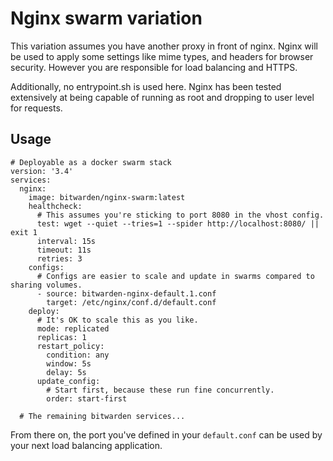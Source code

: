 # Nginx swarm variation

This variation assumes you have another proxy in front of nginx.
Nginx will be used to apply some settings like mime types, and headers for browser security.
However you are responsible for load balancing and HTTPS.

Additionally, no entrypoint.sh is used here.
Nginx has been tested extensively at being capable of running as root and dropping to user level for requests.

## Usage

```
# Deployable as a docker swarm stack
version: '3.4'
services:
  nginx:
    image: bitwarden/nginx-swarm:latest
    healthcheck:
      # This assumes you're sticking to port 8080 in the vhost config.
      test: wget --quiet --tries=1 --spider http://localhost:8080/ || exit 1
      interval: 15s
      timeout: 11s
      retries: 3
    configs:
      # Configs are easier to scale and update in swarms compared to sharing volumes.
      - source: bitwarden-nginx-default.1.conf
        target: /etc/nginx/conf.d/default.conf
    deploy:
      # It's OK to scale this as you like.
      mode: replicated
      replicas: 1
      restart_policy:
        condition: any
        window: 5s
        delay: 5s
      update_config:
        # Start first, because these run fine concurrently.
        order: start-first

  # The remaining bitwarden services...
```

From there on, the port you've defined in your `default.conf` can be used by your next load balancing application.
